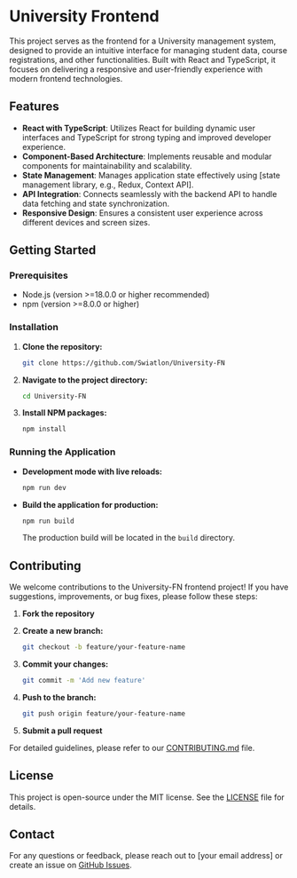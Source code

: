 # University Frontend

This project serves as the frontend for a University management system, designed to provide an intuitive interface for managing student data, course registrations, and other functionalities. Built with React and TypeScript, it focuses on delivering a responsive and user-friendly experience with modern frontend technologies.

## Features

- **React with TypeScript**: Utilizes React for building dynamic user interfaces and TypeScript for strong typing and improved developer experience.
- **Component-Based Architecture**: Implements reusable and modular components for maintainability and scalability.
- **State Management**: Manages application state effectively using [state management library, e.g., Redux, Context API].
- **API Integration**: Connects seamlessly with the backend API to handle data fetching and state synchronization.
- **Responsive Design**: Ensures a consistent user experience across different devices and screen sizes.

## Getting Started

### Prerequisites

- Node.js (version >=18.0.0 or higher recommended)
- npm (version >=8.0.0 or higher)

### Installation

1. **Clone the repository:**

   ```bash
   git clone https://github.com/Swiatlon/University-FN
   ```

2. **Navigate to the project directory:**

   ```bash
   cd University-FN
   ```

3. **Install NPM packages:**

   ```bash
   npm install
   ```

### Running the Application

- **Development mode with live reloads:**

  ```bash
  npm run dev
  ```

- **Build the application for production:**

  ```bash
  npm run build
  ```

  The production build will be located in the `build` directory.

## Contributing

We welcome contributions to the University-FN frontend project! If you have suggestions, improvements, or bug fixes, please follow these steps:

1. **Fork the repository**
2. **Create a new branch:**

   ```bash
   git checkout -b feature/your-feature-name
   ```

3. **Commit your changes:**

   ```bash
   git commit -m 'Add new feature'
   ```

4. **Push to the branch:**

   ```bash
   git push origin feature/your-feature-name
   ```

5. **Submit a pull request**

For detailed guidelines, please refer to our [CONTRIBUTING.md](CONTRIBUTING.md) file.

## License

This project is open-source under the MIT license. See the [LICENSE](LICENSE) file for details.

## Contact

For any questions or feedback, please reach out to [your email address] or create an issue on [GitHub Issues](https://github.com/Swiatlon/University-FN/issues).
